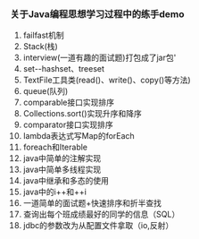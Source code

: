 ### 关于Java编程思想学习过程中的练手demo
1. failfast机制
2. Stack(栈)
3. interview(一道有趣的面试题)打包成了jar包'
4. set--hashset、treeset
5. TextFile工具类(read()、write()、copy()等方法)
6. queue(队列)
7. comparable接口实现排序
8. Collections.sort()实现升序和降序
9. comparator接口实现排序
10. lambda表达式写Map的forEach
11. foreach和Iterable
12. java中简单的注解实现
13. java中简单多线程实现
14. java中继承和多态的使用
15. java中的i++和++i
16. 一道简单的面试题+快速排序和折半查找
17. 查询出每个班成绩最好的同学的信息（SQL）
18. jdbc的参数改为从配置文件拿取（io,反射）